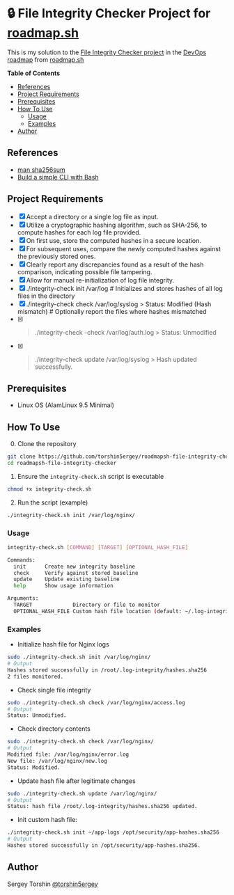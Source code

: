 # 🔒 File Integrity Checker Project for [roadmap.sh](https://roadmap.sh/)

This is my solution to the [File Integrity Checker project](https://roadmap.sh/projects/file-integrity-checker) in the [DevOps roadmap](https://roadmap.sh/devops) from [roadmap.sh](https://roadmap.sh/)

**Table of Contents**
- [References](#references)
- [Project Requirements](#project-requirements)
- [Prerequisites](#prerequisites)
- [How To Use](#how-to-use)
  - [Usage](#usage)
  - [Examples](#examples)
- [Author](#author)

## References

- [man sha256sum](https://www.man7.org/linux/man-pages/man1/sha256sum.1.html)
- [Build a simple CLI with Bash](https://dev.to/adiatma/build-a-simple-cli-with-bash-2d31)

## Project Requirements

- [x] Accept a directory or a single log file as input.
- [x] Utilize a cryptographic hashing algorithm, such as SHA-256, to compute hashes for each log file provided.
- [x] On first use, store the computed hashes in a secure location.
- [x] For subsequent uses, compare the newly computed hashes against the previously stored ones.
- [x] Clearly report any discrepancies found as a result of the hash comparison, indicating possible file tampering.
- [x] Allow for manual re-initialization of log file integrity.
- [x] ./integrity-check init /var/log  # Initializes and stores hashes of all log files in the directory
- [x] ./integrity-check check /var/log/syslog > Status: Modified (Hash mismatch) # Optionally report the files where hashes mismatched
- [x] > ./integrity-check -check /var/log/auth.log > Status: Unmodified
- [x] > ./integrity-check update /var/log/syslog > Hash updated successfully.

## Prerequisites

- Linux OS (AlamLinux 9.5 Minimal)

## How To Use

0. Clone the repository
```bash
git clone https://github.com/torshin5ergey/roadmapsh-file-integrity-checker
cd roadmapsh-file-integrity-checker
```
1. Ensure the `integrity-check.sh` script is executable
```bash
chmod +x integrity-check.sh
```
2. Run the script (example)
```bash
./integrity-check.sh init /var/log/nginx/
```

### Usage

```bash
integrity-check.sh [COMMAND] [TARGET] [OPTIONAL_HASH_FILE]

Commands:
  init      Create new integrity baseline
  check     Verify against stored baseline
  update    Update existing baseline
  help      Show usage information

Arguments:
  TARGET             Directory or file to monitor
  OPTIONAL_HASH_FILE Custom hash file location (default: ~/.log-integrity/hashes.sha256)
```

### Examples

- Initialize hash file for Nginx logs
```bash
sudo ./integrity-check.sh init /var/log/nginx/
# Output
Hashes stored successfully in /root/.log-integrity/hashes.sha256
2 files monitored.
```
- Check single file integrity
```bash
sudo ./integrity-check.sh check /var/log/nginx/access.log
# Output
Status: Unmodified.
```
- Check directory contents
```bash
sudo ./integrity-check.sh check /var/log/nginx/
# Output
Modified file: /var/log/nginx/error.log
New file: /var/log/nginx/new.log
Status: Modified.
```
- Update hash file after legitimate changes
```bash
sudo ./integrity-check.sh update /var/log/nginx/
# Output
Status: hash file /root/.log-integrity/hashes.sha256 updated.
```
- Init custom hash file:
```bash
./integrity-check.sh init ~/app-logs /opt/security/app-hashes.sha256
# Output
Hashes stored successfully in /opt/security/app-hashes.sha256.
```

## Author

Sergey Torshin [@torshin5ergey](https://github.com/torshin5ergey)
